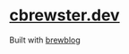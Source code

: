 # [cbrewster.dev](https://cbrewster.dev)

Built with [brewblog](https://github.com/cbrewster/brewblog)